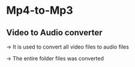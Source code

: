 # Mp4-to-Mp3 
## Video to Audio converter
-> It is used to convert all video files to audio files

-> The entire folder files was converted
